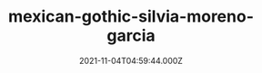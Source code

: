 ---
categories:
  - Anime & Manga
  - Books
  - Coding
  - Etc
  - Games
  - Geekosaur Weekly
  - Movies & TV
  - Music
  - Pesonal
date: 2021-11-04T04:59:44.000Z
description: ''
draft: true
images: []
lead: ''
reddit: ''
series: ''
slug: mexican-gothic-silvia-moreno-garcia
tags: []
thumbnail: ''
title: mexican-gothic-silvia-moreno-garcia
toc: false
tweet: ''

---
